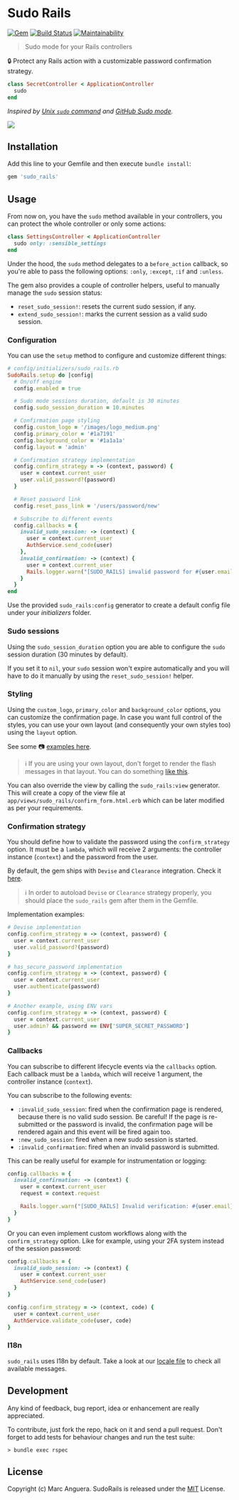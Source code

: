 # Sudo Rails

[![Gem](https://img.shields.io/gem/v/sudo_rails.svg?style=flat-square)](https://rubygems.org/gems/sudo_rails)
[![Build Status](https://github.com/markets/sudo_rails/workflows/CI/badge.svg)](https://github.com/markets/sudo_rails/actions)
[![Maintainability](https://api.codeclimate.com/v1/badges/322350adc7ab052beccb/maintainability)](https://codeclimate.com/github/markets/sudo_rails/maintainability)

> Sudo mode for your Rails controllers

:lock: Protect any Rails action with a customizable password confirmation strategy.

```ruby
class SecretController < ApplicationController
  sudo
end
```

*Inspired by [Unix `sudo` command](https://en.wikipedia.org/wiki/Sudo) and [GitHub Sudo mode](https://help.github.com/en/articles/sudo-mode).*

![](support/images/cover.png)

## Installation

Add this line to your Gemfile and then execute `bundle install`:

```ruby
gem 'sudo_rails'
```

## Usage

From now on, you have the `sudo` method available in your controllers, you can protect the whole controller or only some actions:

```ruby
class SettingsController < ApplicationController
  sudo only: :sensible_settings
end
```

Under the hood, the `sudo` method delegates to a `before_action` callback, so you're able to pass the following options: `:only`, `:except`, `:if` and `:unless`.

The gem also provides a couple of controller helpers, useful to manually manage the `sudo` session status:

- `reset_sudo_session!`: resets the current sudo session, if any.
- `extend_sudo_session!`: marks the current session as a valid sudo session.

### Configuration

You can use the `setup` method to configure and customize different things:

```ruby
# config/initializers/sudo_rails.rb
SudoRails.setup do |config|
  # On/off engine
  config.enabled = true

  # Sudo mode sessions duration, default is 30 minutes
  config.sudo_session_duration = 10.minutes

  # Confirmation page styling
  config.custom_logo = '/images/logo_medium.png'
  config.primary_color = '#1a7191'
  config.background_color = '#1a1a1a'
  config.layout = 'admin'

  # Confirmation strategy implementation
  config.confirm_strategy = -> (context, password) {
    user = context.current_user
    user.valid_password?(password)
  }

  # Reset password link
  config.reset_pass_link = '/users/password/new'

  # Subscribe to different events
  config.callbacks = {
    invalid_sudo_session: -> (context) {
      user = context.current_user
      AuthService.send_code(user)
    },
    invalid_confirmation: -> (context) {
      user = context.current_user
      Rails.logger.warn("[SUDO_RAILS] invalid password for #{user.email}")
    }
  }
end
```

Use the provided `sudo_rails:config` generator to create a default config file under your *initializers* folder.

### Sudo sessions

Using the `sudo_session_duration` option you are able to configure the `sudo` session duration (30 minutes by default).

If you set it to `nil`, your `sudo` session won't expire automatically and you will have to do it manually by using the `reset_sudo_session!` helper.

### Styling

Using the `custom_logo`, `primary_color` and `background_color` options, you can customize the confirmation page. In case you want full control of the styles, you can use your own layout (and consequently your own styles too) using the `layout` option.

See some :camera: [examples here](support/images/examples/).

> ℹ️ If you are using your own layout, don't forget to render the flash messages in that layout. You can do something [like this](app/views/sudo_rails/_flash_alert.html.erb).

You can also override the view by calling the `sudo_rails:view` generator. This will create a copy of the view file at `app/views/sudo_rails/confirm_form.html.erb` which can be later modified as per your requirements.

### Confirmation strategy

You should define how to validate the password using the `confirm_strategy` option. It must be a `lambda`, which will receive 2 arguments: the controller instance (`context`) and the password from the user.

By default, the gem ships with `Devise` and `Clearance` integration. Check it [here](lib/sudo_rails/integrations/).

> ℹ️ In order to autoload `Devise` or `Clearance` strategy properly, you should place the `sudo_rails` gem after them in the Gemfile.

Implementation examples:

```ruby
# Devise implementation
config.confirm_strategy = -> (context, password) {
  user = context.current_user
  user.valid_password?(password)
}

# has_secure_password implementation
config.confirm_strategy = -> (context, password) {
  user = context.current_user
  user.authenticate(password)
}

# Another example, using ENV vars
config.confirm_strategy = -> (context, password) {
  user = context.current_user
  user.admin? && password == ENV['SUPER_SECRET_PASSWORD']
}
```

### Callbacks

You can subscribe to different lifecycle events via the `callbacks` option. Each callback must be a `lambda`, which will receive 1 argument, the controller instance (`context`).

You can subscribe to the following events:

- `:invalid_sudo_session`: fired when the confirmation page is rendered, because there is no valid sudo session. Be careful! If the page is re-submitted or the password is invalid, the confirmation page will be rendered again and this event will be fired again too.
- `:new_sudo_session`: fired when a new sudo session is started.
- `:invalid_confirmation`: fired when an invalid password is submitted.

This can be really useful for example for instrumentation or logging:

```ruby
config.callbacks = {
  invalid_confirmation: -> (context) {
    user = context.current_user
    request = context.request

    Rails.logger.warn("[SUDO_RAILS] Invalid verification: #{user.email} - #{request.remote_ip}")
  }
}
```

Or you can even implement custom workflows along with the `confirm_strategy` option. Like for example, using your 2FA system instead of the session password:

```ruby
config.callbacks = {
  invalid_sudo_session: -> (context) {
    user = context.current_user
    AuthService.send_code(user)
  }
}

config.confirm_strategy = -> (context, code) {
  user = context.current_user
  AuthService.validate_code(user, code)
}
```

### I18n

`sudo_rails` uses I18n by default. Take a look at our [locale file](config/locales/en.yml) to check all available messages.

## Development

Any kind of feedback, bug report, idea or enhancement are really appreciated.

To contribute, just fork the repo, hack on it and send a pull request. Don't forget to add tests for behaviour changes and run the test suite:

    > bundle exec rspec

## License

Copyright (c) Marc Anguera. SudoRails is released under the [MIT](LICENSE) License.
